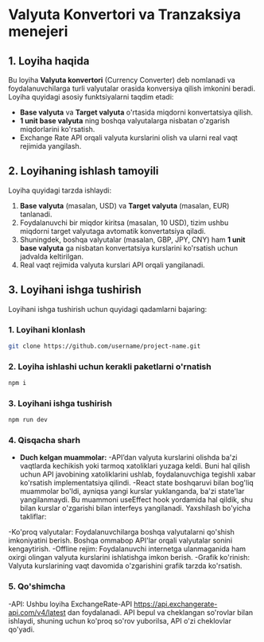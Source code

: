 # Valyuta Konvertori va Tranzaksiya menejeri

## 1. Loyiha haqida

Bu loyiha **Valyuta konvertori** (Currency Converter) deb nomlanadi va foydalanuvchilarga turli valyutalar orasida konversiya qilish imkonini beradi. Loyiha quyidagi asosiy funktsiyalarni taqdim etadi:

- **Base valyuta** va **Target valyuta** o'rtasida miqdorni konvertatsiya qilish.
- **1 unit base valyuta** ning boshqa valyutalarga nisbatan o'zgarish miqdorlarini ko'rsatish.
- Exchange Rate API orqali valyuta kurslarini olish va ularni real vaqt rejimida yangilash.

## 2. Loyihaning ishlash tamoyili

Loyiha quyidagi tarzda ishlaydi:
1. **Base valyuta** (masalan, USD) va **Target valyuta** (masalan, EUR) tanlanadi.
2. Foydalanuvchi bir miqdor kiritsa (masalan, 10 USD), tizim ushbu miqdorni target valyutaga avtomatik konvertatsiya qiladi.
3. Shuningdek, boshqa valyutalar (masalan, GBP, JPY, CNY) ham **1 unit base valyuta** ga nisbatan konvertatsiya kurslarini ko'rsatish uchun jadvalda keltirilgan.
4. Real vaqt rejimida valyuta kurslari API orqali yangilanadi.

## 3. Loyihani ishga tushirish

Loyihani ishga tushirish uchun quyidagi qadamlarni bajaring:

### 1. Loyihani klonlash

```bash
git clone https://github.com/username/project-name.git
```

### 2. Loyiha ishlashi uchun kerakli paketlarni o'rnatish
```bash
npm i
```

### 3. Loyihani ishga tushirish
```bash
npm run dev
```

### 4. Qisqacha sharh
- **Duch kelgan muammolar:**
 -API’dan valyuta kurslarini olishda ba'zi vaqtlarda kechikish yoki tarmoq xatoliklari yuzaga keldi. Buni hal qilish uchun API javobining xatoliklarini ushlab, foydalanuvchiga tegishli xabar ko'rsatish implementatsiya qilindi.
 -React state boshqaruvi bilan bog'liq muammolar bo'ldi, ayniqsa yangi kurslar yuklanganda, ba'zi state'lar yangilanmaydi. Bu muammoni useEffect hook yordamida hal qildik, shu bilan kurslar o'zgarishi bilan interfeys yangilanadi.
Yaxshilash bo'yicha takliflar:

-Ko'proq valyutalar: Foydalanuvchilarga boshqa valyutalarni qo'shish imkoniyatini berish. Boshqa ommabop API'lar orqali valyutalar sonini kengaytirish.
-Offline rejim: Foydalanuvchi internetga ulanmaganida ham oxirgi olingan valyuta kurslarini ishlatishga imkon berish.
-Grafik ko'rinish: Valyuta kurslarining vaqt davomida o'zgarishini grafik tarzda ko'rsatish.
### 5. Qo'shimcha
-API: Ushbu loyiha ExchangeRate-API https://api.exchangerate-api.com/v4/latest dan foydalanadi. API bepul va cheklangan so'rovlar bilan ishlaydi, shuning uchun ko'proq so'rov yuborilsa, API o'zi cheklovlar qo'yadi. 